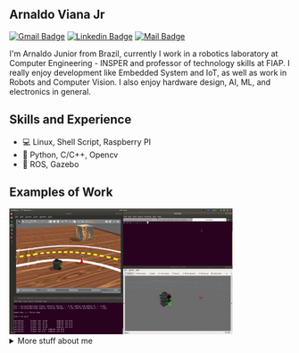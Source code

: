 ## Arnaldo Viana Jr

[![Gmail Badge](https://img.shields.io/badge/-arnaldoavianajr@gmail.com-c71610?style=flat-square&logo=Gmail&logoColor=white&link=mailto:arnaldoavianajr@gmail.com)](mailto:arnaldoavianajr@gmail.com)
[![Linkedin Badge](https://img.shields.io/badge/-Arnaldo%20Viana-2867B2?style=flat-square&logo=Linkedin&logoColor=white&link=https://www.linkedin.com/in/arnaldo-alves-viana-junior-b3192334/)](https://www.linkedin.com/in/arnaldo-alves-viana-junior-b3192334/)
[![Mail Badge](https://img.shields.io/badge/-Youtube-e74c3c?style=flat&labelColor=e74c3c&logo=youtube&logoColor=white)](https://youtube.com/channel/UCb6MEkxngDA5E1XBs_zULgQ) 


I'm Arnaldo Junior from Brazil, currently I work in a robotics laboratory at Computer Engineering - INSPER and professor of technology skills at FIAP. I really enjoy development like Embedded System and IoT, as well as work in Robots and Computer Vision. I also enjoy hardware design, AI, ML, and electronics in general.

## Skills and Experience

* :computer: Linux, Shell Script, Raspberry PI
* :snake: Python, C/C++, Opencv
* :robot: ROS, Gazebo

## Examples of Work
<img src="https://github.com/arnaldojr/arnaldojr/blob/main/robotsim.gif" width="400" >


<details>
<summary>
  More stuff about me
</summary>
  
<img width="400px" align="left" src="https://github-readme-stats.vercel.app/api?username=arnaldojr&theme=" />
